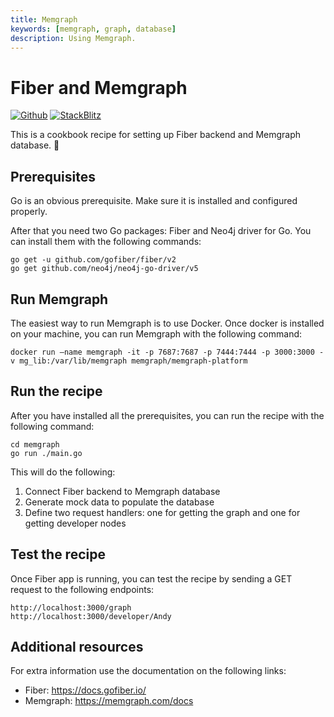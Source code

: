 ```yaml
---
title: Memgraph
keywords: [memgraph, graph, database]
description: Using Memgraph.
---
```


# Fiber and Memgraph

[![Github](https://img.shields.io/static/v1?label=&message=Github&color=2ea44f&style=for-the-badge&logo=github)](https://github.com/gofiber/recipes/tree/master/memgraph) [![StackBlitz](https://img.shields.io/static/v1?label=&message=StackBlitz&color=2ea44f&style=for-the-badge&logo=StackBlitz)](https://stackblitz.com/github/gofiber/recipes/tree/master/memgraph)

This is a cookbook recipe for setting up Fiber backend and Memgraph database. 🚀

## Prerequisites

Go is an obvious prerequisite. Make sure it is installed and configured properly.

After that you need two Go packages: Fiber and Neo4j driver for Go. You can install them with the following commands:

```
go get -u github.com/gofiber/fiber/v2
go get github.com/neo4j/neo4j-go-driver/v5
```

## Run Memgraph

The easiest way to run Memgraph is to use Docker.
Once docker is installed on your machine, you can run Memgraph with the following command:

```
docker run –name memgraph -it -p 7687:7687 -p 7444:7444 -p 3000:3000 -v mg_lib:/var/lib/memgraph memgraph/memgraph-platform
```

## Run the recipe

After you have installed all the prerequisites, you can run the recipe with the following command:

```
cd memgraph
go run ./main.go
```

This will do the following:

1. Connect Fiber backend to Memgraph database
2. Generate mock data to populate the database
3. Define two request handlers: one for getting the graph and one for getting developer nodes

## Test the recipe

Once Fiber app is running, you can test the recipe by sending a GET request to the following endpoints:

```
http://localhost:3000/graph
http://localhost:3000/developer/Andy
```

## Additional resources

For extra information use the documentation on the following links:

- Fiber: https://docs.gofiber.io/
- Memgraph: https://memgraph.com/docs
